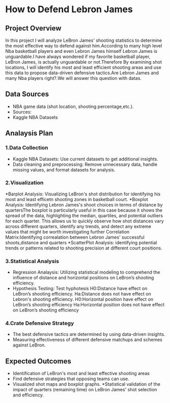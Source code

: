 # How to Defend Lebron James

## Project Overview

In this project I will analyze LeBron James' shooting statistics to determine the most effective way to defend against him.According to many high level Nba basketball players and even Lebron James himself Lebron James is unguardable.I have always wondered if my favorite basketball player, LeBron James, is actually unguardable or not.Therefore By examining shot locations, I will identify his most and least efficient shooting areas and use this data to propose data-driven defensive tactics.Are Lebron James and many Nba players right?.We will answer this question with datas.

## Data Sources

* NBA game data (shot location, shooting percentage,etc.).
* Sources:
* Kaggle NBA Datasets

## Analaysis Plan
### 1.Data Collection
* Kaggle NBA Datasets: Use current datasets to get additional insights.
* Data cleaning and preprocessing: Remove unnecessary data, handle missing values, and format datasets for analysis.

### 2.Visualization

*Barplot Analysis: Visualizing LeBron's shot distribution for identifying his most and least efficetn shooting zones in basketball court.
*Boxplot Analysis: Identifying Lebron James's shoot choices in terms of distance by quartersThe boxplot is particularly useful in this case because it shows the spread of the data, highlighting the median, quartiles, and potential outliers for each quarter. This allows us to quickly observe how shot distances vary across different quarters, identify any trends, and detect any extreme values that might be worth investigating further
Correlation Matrix:Identifying correalation between Lebron James' successful shoots,distance and quarters 
*ScatterPlot Analysis: identifying potential trends or patterns related to shooting precision at different court positions.

### 3.Statistical Analysis

* Regression Analaysis: Utilizing statistical modeling to comprehend the influence of distance and horizontal positions  on LeBron’s shooting efficiency.
* Hypothesis Testing: Test hyphotesis H0:Distance have effect on LeBron’s shooting efficiency.
                                      Ha:Distance does not have effect on Lebron's shooting efficiency.
                                      H0:Horizontal position have effect on LeBron’s shooting efficiency
                                      Ha:Horizontal position does not have effect on LeBron’s shooting efficiency


### 4.Crate Defensive Strategy

* The best defensive tactics are determined by using data-driven insights.
* Measuring effectiveness of different defensive matchups and schemes against LeBron.

## Expected Outcomes

* Identification of LeBron's most and least effective shooting areas
* Find defensive strategies that opposing teams can use.
* Visualized shot maps and boxplot graphs.
*Statistical validation of the impact of quarters (remaining time) on LeBron James' shot selection and efficiency.
   

  
